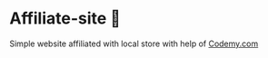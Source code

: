 # Affiliate-site :money_mouth_face:                                                                                                                                                                                                                                        
Simple website affiliated with local store
 with help of <a href="http://johnelder.com/">Codemy.com</a>
